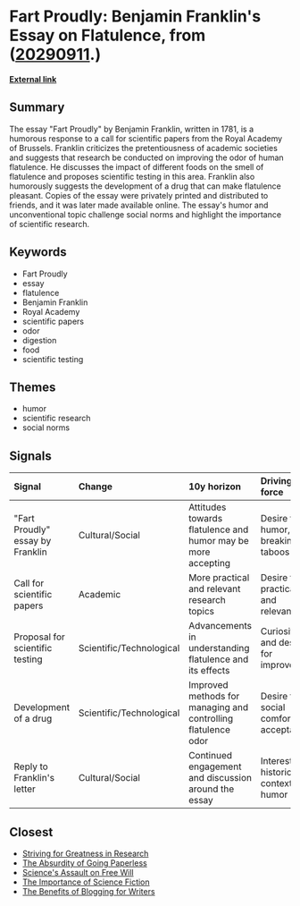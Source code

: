 # __Fart Proudly: Benjamin Franklin's Essay on Flatulence__, from ([20290911](https://kghosh.substack.com/p/20290911).)

__[External link](https://en.wikipedia.org/wiki/Fart_Proudly)__



## Summary

The essay "Fart Proudly" by Benjamin Franklin, written in 1781, is a humorous response to a call for scientific papers from the Royal Academy of Brussels. Franklin criticizes the pretentiousness of academic societies and suggests that research be conducted on improving the odor of human flatulence. He discusses the impact of different foods on the smell of flatulence and proposes scientific testing in this area. Franklin also humorously suggests the development of a drug that can make flatulence pleasant. Copies of the essay were privately printed and distributed to friends, and it was later made available online. The essay's humor and unconventional topic challenge social norms and highlight the importance of scientific research.

## Keywords

* Fart Proudly
* essay
* flatulence
* Benjamin Franklin
* Royal Academy
* scientific papers
* odor
* digestion
* food
* scientific testing

## Themes

* humor
* scientific research
* social norms

## Signals

| Signal                           | Change                   | 10y horizon                                                   | Driving force                               |
|:---------------------------------|:-------------------------|:--------------------------------------------------------------|:--------------------------------------------|
| "Fart Proudly" essay by Franklin | Cultural/Social          | Attitudes towards flatulence and humor may be more accepting  | Desire for humor, breaking taboos           |
| Call for scientific papers       | Academic                 | More practical and relevant research topics                   | Desire for practicality and relevance       |
| Proposal for scientific testing  | Scientific/Technological | Advancements in understanding flatulence and its effects      | Curiosity and desire for improvement        |
| Development of a drug            | Scientific/Technological | Improved methods for managing and controlling flatulence odor | Desire for social comfort and acceptability |
| Reply to Franklin's letter       | Cultural/Social          | Continued engagement and discussion around the essay          | Interest in historical context and humor    |

## Closest

* [Striving for Greatness in Research](d63dcd0ef7dc557c2fe4c312f4cd686f)
* [The Absurdity of Going Paperless](795f331de0f04c70bc309ec865fa1769)
* [Science's Assault on Free Will](20dcd5f1dfbe5f80a079ad28644cf08f)
* [The Importance of Science Fiction](8ebb431ce8d949d5a1ecb52bbd42a69f)
* [The Benefits of Blogging for Writers](6b3692a1d1a6c0c95fdf258204f85ebb)